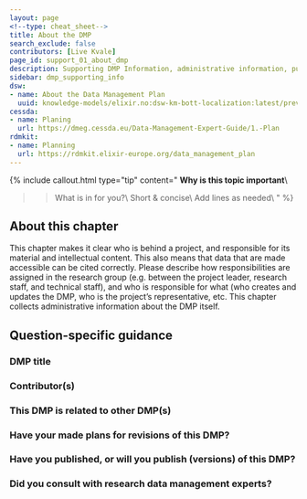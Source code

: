 ```yaml
---
layout: page
<!--type: cheat_sheet-->
title: About the DMP
search_exclude: false
contributors: [Live Kvale]
page_id: support_01_about_dmp
description: Supporting DMP Information, administrative information, publish dmp, dmp publication, manage dmp, living document
sidebar: dmp_supporting_info
dsw:
- name: About the Data Management Plan
  uuid: knowledge-models/elixir.no:dsw-km-bott-localization:latest/preview?questionUuid=7ed9939b-b85c-48bf-87f5-2aa081bb5267
cessda:
- name: Planing
  url: https://dmeg.cessda.eu/Data-Management-Expert-Guide/1.-Plan
rdmkit:
- name: Planning
  url: https://rdmkit.elixir-europe.org/data_management_plan
---
```


{% include callout.html type="tip" content="
**Why is this topic important**\\
>> What is in for you?\\
>> Short & concise\\
>> Add lines as needed\\
" %}


## About this chapter

This chapter makes it clear who is behind a project, and responsible for its material and intellectual content. This also means that data that are made accessible can be cited correctly. Please describe how responsibilities are assigned in the research group (e.g. between the project leader, research staff, and technical staff), and who is responsible for what (who creates and updates the DMP, who is the project’s representative, etc. This chapter collects administrative information about the DMP itself.

## Question-specific guidance

### DMP title

### Contributor(s)

### This DMP is related to other DMP(s)

### Have your made plans for revisions of this DMP?

### Have you published, or will you publish (versions) of this DMP?

### Did you consult with research data management experts?

